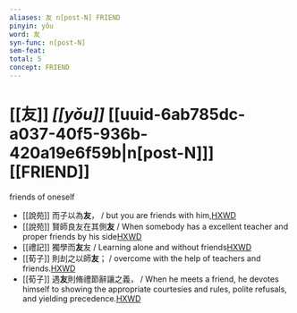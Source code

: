 ```yaml
---
aliases: 友 n[post-N] FRIEND
pinyin: yǒu
word: 友
syn-func: n[post-N]
sem-feat: 
total: 5
concept: FRIEND 
---
```

# [[友]] *[[yǒu]]*  [[uuid-6ab785dc-a037-40f5-936b-420a19e6f59b|n[post-N]]] [[FRIEND]]
friends of oneself
 - [[說苑]] 而子以為**友**，
                     / but you are friends with him,[HXWD](https://hxwd.org/textview.html?location=CH1a0907_CHANT_002-6a.13)
 - [[說苑]] 賢師良友在其側**友** / When somebody has a excellent teacher and proper friends by his side[HXWD](https://hxwd.org/textview.html?location=CH1a0907_CHANT_016-10a.2)
 - [[禮記]] 獨學而**友**友 / Learning alone and without friends[HXWD](https://hxwd.org/textview.html?location=KR1d0052_tls_018-5a.8)
 - [[荀子]] 則刦之以師**友**；
                     / overcome with the help of teachers and friends.[HXWD](https://hxwd.org/textview.html?location=KR3a0002_tls_002-4a.15)
 - [[荀子]] 遇**友**則脩禮節辭讓之義，
                     / When he meets a friend, he devotes himself to showing the appropriate courtesies and rules, polite refusals, and yielding precedence.[HXWD](https://hxwd.org/textview.html?location=KR3a0002_tls_006-12a.18)